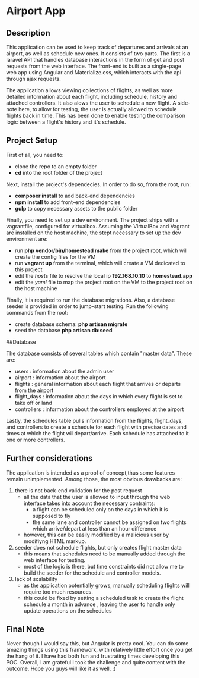 # Airport App

## Description

This application can be used to keep track of departures and arrivals at an airport, as well as schedule new ones. It consists of two parts. The first is a laravel API that handles database interactions in the form of get and post requests from the web interface. The front-end is built as a single-page web app using Angular and Materialize.css, which interacts with the api through ajax requests.

The application allows viewing collections of flights, as well as more detailed information about each flight, including schedule, history and attached controllers.
It also alows the user to schedule a new flight. A side-note here, to allow for testing, the user is actually allowed to schedule flights back in time. This has been done to enable testing the comparison logic between a flight's history and it's schedule.

## Project Setup

First of all, you need to: 
* clone the repo to an empty folder
* **cd** into the root folder of the project

Next, install the project's dependecies. In order to do so, from the root, run:
* **composer install** to add back-end dependencies
* **npm install** to add front-end dependencies
* **gulp** to copy necessary assets to the public folder

Finally, you need to set up a dev environment. The project ships with a vagrantfile, configured for virtualbox. Assuming the VirtualBox and Vagrant are installed on the host machine, the stept necessary to set up the dev environment are:

* run **php vendor/bin/homestead make** from the project root, which will create the config files for the VM
* run **vagrant up** from the terminal, which will create a VM dedicated to this project
* edit the *hosts* file to resolve the local ip **192.168.10.10** to **homestead.app**
* edit the *yaml* file to map the project root on the VM to the project root on the host machine

Finally, it is required to run the database migrations. Also, a database  seeder is provided in order to jump-start testing. Run the following commands from the root:
* create database schema: **php artisan migrate** 
* seed the database **php artisan db:seed**

##Database

The database consists of several tables which contain "master data". These are:
* users : information about the admin user
* airport : information about the airport
* flights : general information about each flight that arrives or departs from the airport
* flight_days : information about the days in which every flight is set to take off or land
* controllers : information about the controllers employed at the airport

Lastly, the schedules table pulls information from the flights, flight_days, and controllers to create a schedule for each flight with precise dates and times at which the flight wil depart/arrive. Each schedule has attached to it one or more controllers.

## Further considerations
The application is intended as a proof of concept,thus some features remain unimplemented. Among those, the most obvious drawbacks are:

1. there is not back-end validation for the post request
    * all the data that the user is allowed to input through the web interface takes into account the necessary contraints:
        - a flight can be scheduled only on the days in which it is supposed to fly
        - the same lane and controller cannot be assigned on two flights which arrive/depart at less than an hour difference
    * however, this can be easily modified by a malicious user by modifiyng HTML markup.
2. seeder does not schedule flights, but only creates flight master data
    * this means that schedules need to be manually added through the web interface for testing.
    * most of the logic is there, but time constraints did not allow me to build the seeder for the schedule and controller models.
3. lack of scalability
    * as the application potentially grows, manually scheduling flights will require too much resources.
    * this could be fixed by setting a scheduled task to create the flight schedule a month in advance , leaving the user to handle only update operations on the schedules

## Final Note

Never though I would say this, but Angular is pretty cool. You can do some amazing things using this framework, with relatively little effort once you get the hang of it. I have had both fun and frustrating times developing this POC. Overall, I am grateful I took the challenge and quite content with the outcome. Hope you guys will like it as well. :)